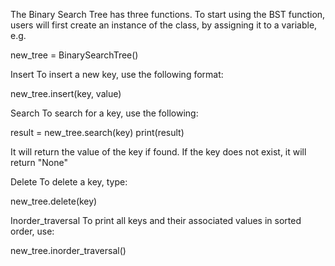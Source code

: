 The Binary Search Tree has three functions. To start using the BST function, users will first create an instance of the class, by assigning it to a variable, e.g.

new_tree = BinarySearchTree()


Insert 
To insert a new key, use the following format:

new_tree.insert(key, value)

Search
To search for a key, use the following:

result = new_tree.search(key)
print(result)

It will return the value of the key if found. If the key does not exist, it will return "None"

Delete
To delete a key, type:

new_tree.delete(key)

Inorder_traversal
To print all keys and their associated values in sorted order, use:

new_tree.inorder_traversal()